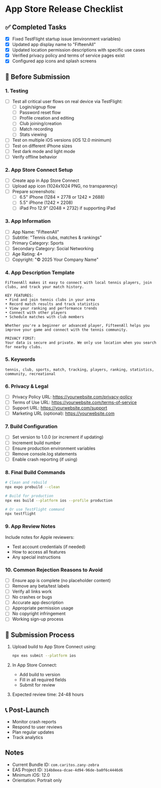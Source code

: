 # App Store Release Checklist

## ✅ Completed Tasks
- [x] Fixed TestFlight startup issue (environment variables)
- [x] Updated app display name to "FifteenAll"
- [x] Updated location permission descriptions with specific use cases
- [x] Verified privacy policy and terms of service pages exist
- [x] Configured app icons and splash screens

## 📱 Before Submission

### 1. Testing
- [ ] Test all critical user flows on real device via TestFlight:
  - [ ] Login/signup flow
  - [ ] Password reset flow
  - [ ] Profile creation and editing
  - [ ] Club joining/creation
  - [ ] Match recording
  - [ ] Stats viewing
- [ ] Test on multiple iOS versions (iOS 12.0 minimum)
- [ ] Test on different iPhone sizes
- [ ] Test dark mode and light mode
- [ ] Verify offline behavior

### 2. App Store Connect Setup
- [ ] Create app in App Store Connect
- [ ] Upload app icon (1024x1024 PNG, no transparency)
- [ ] Prepare screenshots:
  - [ ] 6.5" iPhone (1284 × 2778 or 1242 × 2688)
  - [ ] 5.5" iPhone (1242 × 2208)
  - [ ] iPad Pro 12.9" (2048 × 2732) if supporting iPad

### 3. App Information
- [ ] App Name: "FifteenAll"
- [ ] Subtitle: "Tennis clubs, matches & rankings"
- [ ] Primary Category: Sports
- [ ] Secondary Category: Social Networking
- [ ] Age Rating: 4+
- [ ] Copyright: "© 2025 Your Company Name"

### 4. App Description Template
```
FifteenAll makes it easy to connect with local tennis players, join clubs, and track your match history.

KEY FEATURES:
• Find and join tennis clubs in your area
• Record match results and track statistics
• View your ranking and performance trends
• Connect with other players
• Schedule matches with club members

Whether you're a beginner or advanced player, FifteenAll helps you improve your game and connect with the tennis community.

PRIVACY FIRST:
Your data is secure and private. We only use location when you search for nearby clubs.
```

### 5. Keywords
```
tennis, club, sports, match, tracking, players, ranking, statistics, community, recreational
```

### 6. Privacy & Legal
- [ ] Privacy Policy URL: https://yourwebsite.com/privacy-policy
- [ ] Terms of Use URL: https://yourwebsite.com/terms-of-service
- [ ] Support URL: https://yourwebsite.com/support
- [ ] Marketing URL (optional): https://yourwebsite.com

### 7. Build Configuration
- [ ] Set version to 1.0.0 (or increment if updating)
- [ ] Increment build number
- [ ] Ensure production environment variables
- [ ] Remove console.log statements
- [ ] Enable crash reporting (if using)

### 8. Final Build Commands
```bash
# Clean and rebuild
npx expo prebuild --clean

# Build for production
npx eas build --platform ios --profile production

# Or use TestFlight command
npx testflight
```

### 9. App Review Notes
Include notes for Apple reviewers:
- Test account credentials (if needed)
- How to access all features
- Any special instructions

### 10. Common Rejection Reasons to Avoid
- [ ] Ensure app is complete (no placeholder content)
- [ ] Remove any beta/test labels
- [ ] Verify all links work
- [ ] No crashes or bugs
- [ ] Accurate app description
- [ ] Appropriate permission usage
- [ ] No copyright infringement
- [ ] Working sign-up process

## 🚀 Submission Process

1. Upload build to App Store Connect using:
   ```bash
   npx eas submit --platform ios
   ```

2. In App Store Connect:
   - Add build to version
   - Fill in all required fields
   - Submit for review

3. Expected review time: 24-48 hours

## 📞 Post-Launch

- Monitor crash reports
- Respond to user reviews
- Plan regular updates
- Track analytics

## Notes
- Current Bundle ID: `com.caritos.zany-zebra`
- EAS Project ID: `314b8eea-dcae-4d94-96de-ba0f6c4446d6`
- Minimum iOS: 12.0
- Orientation: Portrait only